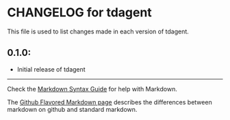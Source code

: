 # CHANGELOG for tdagent

This file is used to list changes made in each version of tdagent.

## 0.1.0:

* Initial release of tdagent

- - -
Check the [Markdown Syntax Guide](http://daringfireball.net/projects/markdown/syntax) for help with Markdown.

The [Github Flavored Markdown page](http://github.github.com/github-flavored-markdown/) describes the differences between markdown on github and standard markdown.
